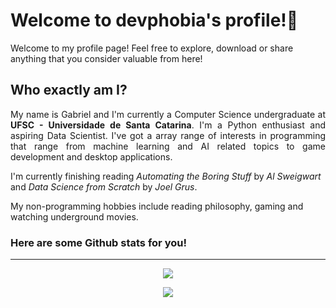 # Welcome to devphobia's profile!👹
Welcome to my profile page! Feel free to explore, download or share anything that you consider valuable from here!
## Who exactly am I?
<p align="justify">
    My name is Gabriel and I'm currently a Computer Science undergraduate at <b>UFSC - Universidade de Santa Catarina</b>. 
    I'm a Python enthusiast and aspiring Data Scientist. I've got a array range of interests in programming that range 
    from machine learning and AI related topics to game development and desktop applications.
</p>

I'm currently finishing reading _Automating the Boring Stuff_ by _Al Sweigwart_ and _Data Science from Scratch_ by _Joel Grus_.

My non-programming hobbies include reading philosophy, gaming and watching underground movies.

### Here are some Github stats for you!
---

<p align="center">
    <img src="https://github-readme-stats.vercel.app/api?username=devphobia&count_private=true&theme=dracula" align="center">
</p>

<p align="center">
    <img src="https://github-readme-stats.vercel.app/api/top-langs/?username=devphobia&layout=compact&theme=dracula" align="center">
</p>
